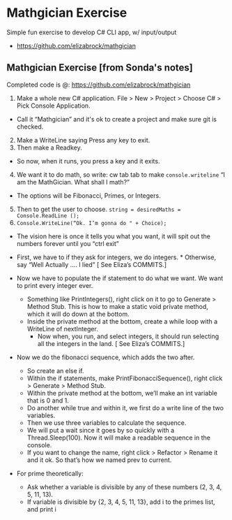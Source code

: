 # Mathgician Exercise

Simple fun exercise to develop C# CLI app, w/ input/output
* https://github.com/elizabrock/mathgician

## Mathgician Exercise [from Sonda's notes]
Completed code is @: https://github.com/elizabrock/mathgician
1. Make a whole new C# application. File > New > Project > Choose C# > Pick Console Application.
  * Call it “Mathgician” and it's ok to create a project and make sure git is checked.
2. Make a WriteLine saying Press any key to exit.
3. Then make a Readkey.
  * So now, when it runs, you press a key and it exits.
4. We want it to do math, so write: cw tab tab to make `console.writeline` “I am the MathGician. What shall I math?”
  * The options will be Fibonacci, Primes, or Integers.
5. Then to get the user to choose. `string = desiredMaths = Console.ReadLine ();`
6. `Console.WriteLine(“Ok. I’m gonna do " + Choice);`
  * The vision here is once it tells you what you want, it will spit out the numbers forever until you “ctrl exit”

* First, we have to if they ask for integers,  we do integers. * Otherwise, say “Well Actually …. I lied”
[ See Eliza’s COMMITS.]
* Now we have to populate the if statement to do what we want. We want to print every integer ever.
  * Something like PrintIntegers(), right click on it to go to Generate > Method Stub. This is how to make a static void private method, which it will do down at the bottom.
  * Inside the private method at the bottom, create a while loop with a WriteLine of nextInteger.
    * Now when, you run, and select integers, it should run selecting all the integers in the land.
[ See Eliza’s COMMITS.]

* Now we do the fibonacci sequence, which adds the two after.
  * So create an else if.
  * Within the if statements, make PrintFibonacciSequence(), right click > Generate > Method Stub.
  * Within the private method at the bottom, we’ll make an int variable that is 0 and 1.
  * Do another while true and within it, we first do a write line of the two variables.
  * Then we use three variables to calculate the sequence.
  * We will put a wait since it goes by so quickly with a Thread.Sleep(100). Now it will make a readable sequence in the console.
  * If you want to change the name, right click > Refactor > Rename it and it ok. So that’s how we named prev to current.

* For prime theoretically:
  * Ask whether a variable is divisible by any of these numbers (2, 3, 4, 5, 11, 13).
  * If variable is divisible by {2, 3, 4, 5, 11, 13},  add i to the primes list, and print i
